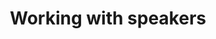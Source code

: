 ---
id: speakers
description: Everything you need to know to make sure sessions go off without a hitch
title: Working with speakers
sidebar_position: 2
tags: ["people"]

---